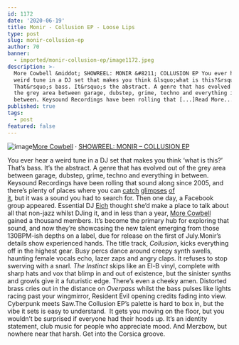 ```yaml
---
id: 1172
date: '2020-06-19'
title: Monir - Collusion EP - Loose Lips
type: post
slug: monir-collusion-ep
author: 70
banner:
  - imported/monir-collusion-ep/image1172.jpeg
description: >-
  More Cowbell &middot; SHOWREEL: MONIR &#8211; COLLUSION EP You ever hear a
  weird tune in a DJ set that makes you think &lsquo;what is this?&rsquo;
  That&rsquo;s bass. It&rsquo;s the abstract. A genre that has evolved out of
  the grey area between garage, dubstep, grime, techno and everything in
  between. Keysound Recordings have been rolling that [...]Read More...
published: true
tags:
  - post
featured: false
---
```

![image](../imported/monir-collusion-ep/image1172.jpeg)[More Cowbell](https://soundcloud.com/more-cowbell "More Cowbell") · [SHOWREEL: MONIR – COLLUSION EP](https://soundcloud.com/more-cowbell/showreel-monir-collusion-ep "SHOWREEL: MONIR - COLLUSION EP")

You ever hear a weird tune in a DJ set that makes you think ‘what is this?’ That’s bass. It’s the abstract. A genre that has evolved out of the grey area between garage, dubstep, grime, techno and everything in between. Keysound Recordings have been rolling that sound along since 2005, and there’s plenty of places where you can [catch](https://hyphomcr.bandcamp.com/album/unreleased-vol-2) [glimpses](https://szns7n.bandcamp.com/album/lcy) [of](https://nervoushorizon.bandcamp.com/album/nh-v-a-vol-1)  
[it](https://www.youtube.com/watch?v=XgNi9kX5q9g), but it was a sound you had to search for. Then one day, a Facebook group appeared. Essential DJ [Eich](https://soundcloud.com/eichldn?fbclid=IwAR23eI4QziQecqyZxZ6t5goNsKBhGZXTxbtiYbfenRB2KpZp8ZrTUgV1J8M) thought she’d make a place to talk about all that non-jazz whilst DJing it, and in less than a year, [More Cowbell](https://www.facebook.com/groups/morecowbelluk/) gained a thousand members. It’s become the primary hub for exploring that sound, and now they’re showcasing the new talent emerging from those 130BPM-ish depths on a label, due for release on the first of July.Monir’s details show experienced hands. The title track, _Collusion_, kicks everything off in the highest gear. Busy percs dance around creepy synth swells, haunting female vocals echo, lazer zaps and angry claps. It refuses to stop swerving with a snarl. _The Instinct_ skips like an El-B vinyl, complete with sharp hats and vox that blimp in and out of existence, but the sinister synths and growls give it a futuristic edge. There’s even a cheeky amen. Distorted brass cries out in the distance on _Overpass_ whilst the bass pulses like lights racing past your wingmirror, Resident Evil opening credits fading into view. Cyberpunk meets Saw.The Collusion EP’s palette is hard to box in, but the vibe it sets is easy to understand.  It gets you moving on the floor, but you wouldn’t be surprised if everyone had their hoods up. It’s an identity statement, club music for people who appreciate mood. And Merzbow, but nowhere near that harsh. Get into the Corsica groove.